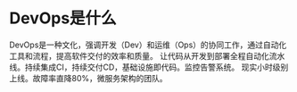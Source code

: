 # DevOps是什么

DevOps是一种文化，强调开发（Dev）和运维（Ops）的协同工作，通过自动化工具和流程，提高软件交付的效率和质量。
让代码从开发到部署全程自动化流水线。持续集成CI，持续交付CD，基础设施即代码。监控告警系统。
现实小时级别上线。故障率直降80%，微服务架构的团队。


